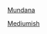 [Mundana](https://letstalkmore.github.io/mundana-theme-jekyll/)

[Mediumish](https://github.com/letstalkmore/mediumish-theme-jekyll)
